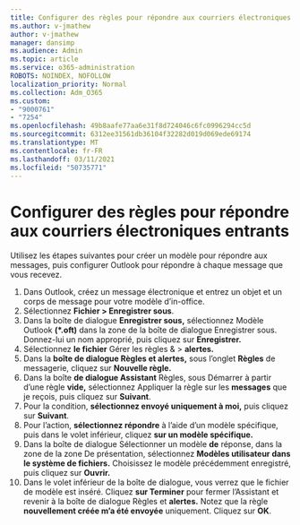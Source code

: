 ```yaml
---
title: Configurer des règles pour répondre aux courriers électroniques entrants
ms.author: v-jmathew
author: v-jmathew
manager: dansimp
ms.audience: Admin
ms.topic: article
ms.service: o365-administration
ROBOTS: NOINDEX, NOFOLLOW
localization_priority: Normal
ms.collection: Adm_O365
ms.custom:
- "9000761"
- "7254"
ms.openlocfilehash: 49b8aafe77aa6e31f8d724046c6fc0996294cc5d
ms.sourcegitcommit: 6312ee31561db36104f32282d019d069ede69174
ms.translationtype: MT
ms.contentlocale: fr-FR
ms.lasthandoff: 03/11/2021
ms.locfileid: "50735771"
---
```

# <a name="set-up-rules-to-reply-to-incoming-emails"></a>Configurer des règles pour répondre aux courriers électroniques entrants

Utilisez les étapes suivantes pour créer un modèle pour répondre aux messages, puis configurer Outlook pour répondre à chaque message que vous recevez.

1. Dans Outlook, créez un message électronique et entrez un objet et un corps de message pour votre modèle d’in-office.
2. Sélectionnez **Fichier > Enregistrer sous**.
3. Dans la boîte de dialogue  **Enregistrer sous,** sélectionnez Modèle Outlook **(*.oft)** dans la zone de la boîte de dialogue Enregistrer sous. Donnez-lui un nom approprié, puis cliquez sur **Enregistrer.**
4. Sélectionnez **le fichier** Gérer les règles &  >  **alertes.**
5. Dans la **boîte de dialogue Règles et alertes,** sous l’onglet **Règles** de messagerie, cliquez sur **Nouvelle règle.**
6. Dans la boîte **de dialogue Assistant** Règles, sous Démarrer à partir d’une règle **vide,** sélectionnez Appliquer la règle sur les **messages** que je reçois, puis cliquez sur **Suivant**.
7. Pour la condition, **sélectionnez envoyé uniquement à moi,** puis cliquez sur **Suivant**.
8. Pour l’action, **sélectionnez répondre** à l’aide d’un modèle spécifique, puis dans le volet inférieur, cliquez **sur un modèle spécifique.**
9. Dans la boîte de dialogue Sélectionner  un modèle **de** réponse, dans la zone de la zone De présentation, sélectionnez **Modèles utilisateur dans le système de fichiers.** Choisissez le modèle précédemment enregistré, puis cliquez sur **Ouvrir.**
10. Dans le volet inférieur de la boîte de dialogue, vous verrez que le fichier de modèle est inséré. Cliquez **sur Terminer** pour fermer l’Assistant et revenir à la boîte de dialogue Règles et **alertes.** Notez que la règle **nouvellement créée m’a été envoyée** uniquement. Cliquez sur **OK**.

